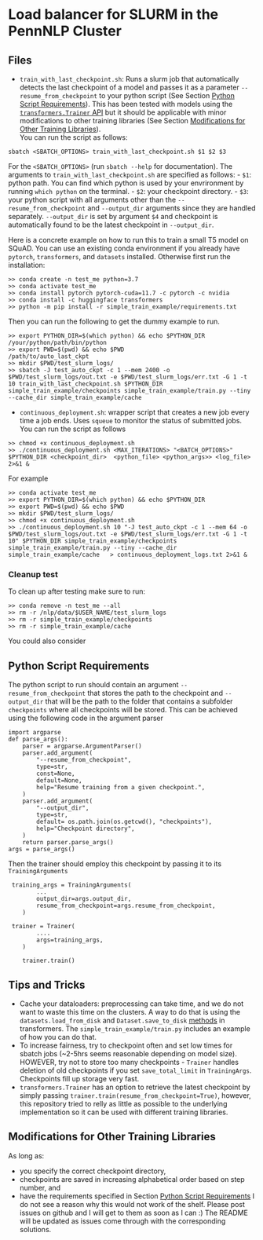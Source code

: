 # Load balancer for SLURM in the PennNLP Cluster

<a name="files-section"></a>
## Files

* `train_with_last_checkpoint.sh`: Runs a slurm job that automatically detects the last checkpoint of a model and passes it as a parameter `--resume_from_checkpoint` to your python script (See Section [Python Script Requirements](#script-reqs-section")). This has been tested with models using the [`transformers.Trainer` API](https://huggingface.co/docs/transformers/main_classes/trainer) but it should be applicable with minor modifications to other training libraries (See Section [Modifications for Other Training Libraries](#modifications-section)).<br>
You can run the script as follows:
```
sbatch <SBATCH_OPTIONS> train_with_last_checkpoint.sh $1 $2 $3
```
For the `<SBATCH_OPTIONS>` (run `sbatch --help` for documentation). The arguments to `train_with_last_checkpoint.sh` are specified as follows:
    - `$1`: python path. You can find which python is used by your envrironment by running `which python` on the terminal. 
    - `$2`: your checkpoint directory. 
    - `$3`: your python script with all arguments other than the `--resume_from_checkpoint` and `--output_dir` arguments since they are handled separately. `--output_dir` is set by argument `$4` and checkpoint is automatically found to be the latest checkpoint in `--output_dir`.

Here is a concrete example on how to run this to train a small T5 model on SQuAD. You can use an existing conda environment if you already have `pytorch`, `transformers`, and `datasets` installed. Otherwise first run the installation:
```
>> conda create -n test_me python=3.7
>> conda activate test_me
>> conda install pytorch pytorch-cuda=11.7 -c pytorch -c nvidia
>> conda install -c huggingface transformers
>> python -m pip install -r simple_train_example/requirements.txt
```

Then you can run the following to get the dummy example to run. 
```
>> export PYTHON_DIR=$(which python) && echo $PYTHON_DIR
/your/python/path/bin/python
>> export PWD=$(pwd) && echo $PWD
/path/to/auto_last_ckpt
>> mkdir $PWD/test_slurm_logs/
>> sbatch -J test_auto_ckpt -c 1 --mem 2400 -o $PWD/test_slurm_logs/out.txt -e $PWD/test_slurm_logs/err.txt -G 1 -t 10 train_with_last_checkpoint.sh $PYTHON_DIR simple_train_example/checkpoints simple_train_example/train.py --tiny --cache_dir simple_train_example/cache 
```
* `continuous_deployment.sh`: wrapper script that creates a new job every time a job ends. Uses `squeue` to monitor the status of submitted jobs. 
You can run the script as follows
```
>> chmod +x continuous_deployment.sh
>> ./continuous_deployment.sh <MAX_ITERATIONS> "<BATCH_OPTIONS>" $PYTHON_DIR <checkpoint_dir>  <python_file> <python_args>> <log_file> 2>&1 & 
```
For example
```
>> conda activate test_me
>> export PYTHON_DIR=$(which python) && echo $PYTHON_DIR
>> export PWD=$(pwd) && echo $PWD
>> mkdir $PWD/test_slurm_logs/
>> chmod +x continuous_deployment.sh
>> ./continuous_deployment.sh 10 "-J test_auto_ckpt -c 1 --mem 64 -o $PWD/test_slurm_logs/out.txt -e $PWD/test_slurm_logs/err.txt -G 1 -t 10" $PYTHON_DIR simple_train_example/checkpoints simple_train_example/train.py --tiny --cache_dir simple_train_example/cache   > continuous_deployment_logs.txt 2>&1 & 
``` 

### Cleanup test
To clean up after testing make sure to run:
```
>> conda remove -n test_me --all
>> rm -r /nlp/data/$USER_NAME/test_slurm_logs
>> rm -r simple_train_example/checkpoints
>> rm -r simple_train_example/cache

```
You could also consider 
<a name="script-reqs-section"></a>
## Python Script Requirements

The python script to run should contain an argument `--resume_from_checkpoint` that stores the path to the checkpoint and `--output_dir` that will be the path to the folder that contains a subfolder `checkpoints` where all checkpoints will be stored. This can be achieved using the following code in the argument parser
```
import argparse
def parse_args():
    parser = argparse.ArgumentParser()
    parser.add_argument(
        "--resume_from_checkpoint",
        type=str,
        const=None,
        default=None,
        help="Resume training from a given checkpoint.",
    )
    parser.add_argument(
        "--output_dir",
        type=str,
        default= os.path.join(os.getcwd(), "checkpoints"),
        help="Checkpoint directory",
    )
    return parser.parse_args()
args = parse_args()
```
Then the trainer should employ this checkpoint by passing it to its `TrainingArguments`
```
 training_args = TrainingArguments(
        ...
        output_dir=args.output_dir,
        resume_from_checkpoint=args.resume_from_checkpoint,
    )

 trainer = Trainer(
        ....
        args=training_args,
    )

    trainer.train()
```


<a name="tips-section"></a>
## Tips and Tricks

* Cache your dataloaders: preprocessing can take time, and we do not want to waste this time on the clusters. A way to do that is using the `datasets.load_from_disk` and `Dataset.save_to_disk` [methods](https://huggingface.co/docs/datasets/loading) in transformers. The `simple_train_example/train.py` includes an example of how you can do that. 
* To increase fairness, try to checkpoint often and set low times for sbatch jobs (~2-5hrs seems reasonable depending on model size). HOWEVER, try not to store too many checkpoints - `Trainer` handles deletion of old checkpoints if you set `save_total_limit` in `TrainingArgs`. Checkpoints fill up storage very fast. 
* `transformers.Trainer` has an option to retrieve the latest checkpoint by simply passing `trainer.train(resume_from_checkpoint=True)`, however, this repository tried to relly as little as possible to the underlying implementation so it can be used with different training libraries. 

<a name="modifications-section"></a>
## Modifications for Other Training Libraries

As long as:
* you specify the correct checkpoint directory,
* checkpoints are saved in increasing alphabetical order based on step number, and 
* have the requirements specified in Section [Python Script Requirements](#script-reqs-section)
I do not see a reason why this would not work of the shelf. Please post issues on github and I will get to them as soon as I can :) The README will be updated as issues come through with the corresponding solutions. 

